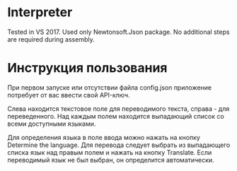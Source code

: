 # Interpreter

Tested in VS 2017. Used only Newtonsoft.Json package. No additional steps are required during assembly.

# Инструкция пользования

При первом запуске или отсутствии файла config.json приложение потребует от вас ввести свой API-ключ.

Слева находится текстовое поле для переводимого текста, справа - для переведенного. Над каждым полем находится выпадающий список 
со всеми доступными языками.

Для определения языка в поле ввода можно нажать на кнопку Determine the language. Для перевода следует выбрать из выпадающего списка
язык над правым полем и нажать на кнопку Translate.
Если переводимый язык не был выбран, он определится автоматически.
